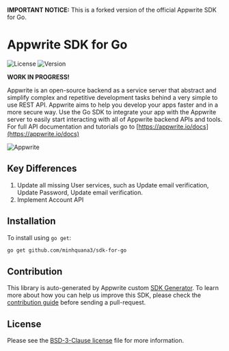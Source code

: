 **IMPORTANT NOTICE:** This is a forked version of the official Appwrite SDK for Go.

# Appwrite SDK for Go

![License](https://img.shields.io/github/license/appwrite/sdk-for-go.svg?v=1)
![Version](https://img.shields.io/badge/api%20version-0.5.3-blue.svg?v=1)

**WORK IN PROGRESS!**

Appwrite is an open-source backend as a service server that abstract and simplify complex and repetitive development tasks behind a very simple to use REST API. Appwrite aims to help you develop your apps faster and in a more secure way.
                        Use the Go SDK to integrate your app with the Appwrite server to easily start interacting with all of Appwrite backend APIs and tools.
                        For full API documentation and tutorials go to [https://appwrite.io/docs](https://appwrite.io/docs)



![Appwrite](https://appwrite.io/images/github.png)

## Key Differences
1. Update all missing User services, such as Update email verification, Update Password, Update email verification.
2. Implement Account API

## Installation

To install using `go get`:

```bash
go get github.com/minhquana3/sdk-for-go 
```

## Contribution

This library is auto-generated by Appwrite custom [SDK Generator](https://github.com/appwrite/sdk-generator). To learn more about how you can help us improve this SDK, please check the [contribution guide](https://github.com/appwrite/sdk-generator/blob/master/CONTRIBUTING.md) before sending a pull-request.

## License

Please see the [BSD-3-Clause license](https://raw.githubusercontent.com/appwrite/appwrite/master/LICENSE) file for more information.
